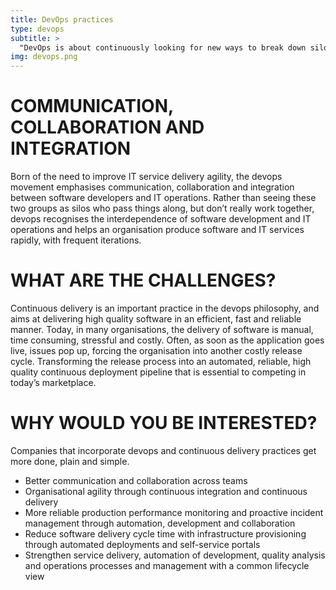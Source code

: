 ```yaml
---
title: DevOps practices
type: devops
subtitle: >
  "DevOps is about continuously looking for new ways to break down silos, remove bottlenecks, and eliminate inefficiencies — all while holding ourselves to a higher standard of software quality and reliability".
img: devops.png
---
```


# COMMUNICATION, COLLABORATION AND INTEGRATION

Born of the need to improve IT service delivery agility, the devops movement emphasises communication, collaboration and integration between software developers and IT operations. Rather than seeing these two groups as silos who pass things along, but don’t really work together, devops recognises the interdependence of software development and IT operations and helps an organisation produce software and IT services rapidly, with frequent iterations.


# WHAT ARE THE CHALLENGES?

Continuous delivery is an important practice in the devops philosophy, and aims at delivering high quality software in an efficient, fast and reliable manner. Today, in many organisations, the delivery of software is manual, time consuming, stressful and costly. Often, as soon as the application goes live, issues pop up, forcing the organisation into another costly release cycle. Transforming the release process into an automated, reliable, high quality continuous deployment pipeline that is essential to competing in today’s marketplace.

# WHY WOULD YOU BE INTERESTED?

Companies that incorporate devops and continuous delivery practices get more done, plain and simple.

* Better communication and collaboration across teams
* Organisational agility through continuous integration and continuous delivery
* More reliable production performance monitoring and proactive incident management through automation, development and collaboration
* Reduce software delivery cycle time with infrastructure provisioning through automated deployments and self-service portals
* Strengthen service delivery, automation of development, quality analysis and operations processes and management with a common lifecycle view
